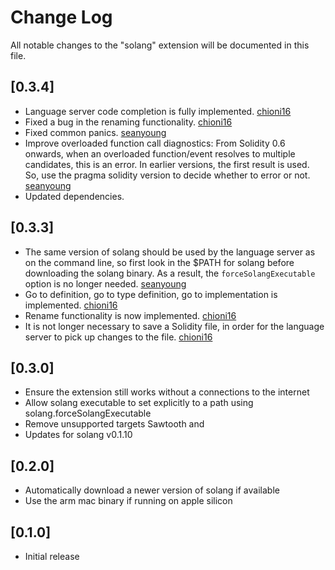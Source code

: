 # Change Log

All notable changes to the "solang" extension will be documented in this file.

## [0.3.4]

- Language server code completion is fully implemented. [chioni16](https://github.com/chioni16)
- Fixed a bug in the renaming functionality. [chioni16](https://github.com/chioni16)
- Fixed common panics. [seanyoung](https://github.com/seanyoung)
- Improve overloaded function call diagnostics: From Solidity 0.6 onwards,
  when an overloaded function/event resolves to multiple candidates, this is an error.
  In earlier versions, the first result is used.
  So, use the pragma solidity version to decide whether to error or not.
  [seanyoung](https://github.com/seanyoung)
- Updated dependencies.

## [0.3.3]

- The same version of solang should be used by the language server as on the command line,
  so first look in the $PATH for solang before downloading the solang binary. As a result, the
  `forceSolangExecutable` option is no longer needed. [seanyoung](https://github.com/seanyoung)
- Go to definition, go to type definition, go to implementation is implemented. [chioni16](https://github.com/chioni16)
- Rename functionality is now implemented. [chioni16](https://github.com/chioni16)
- It is not longer necessary to save a Solidity file, in order for the language server to pick
  up changes to the file. [chioni16](https://github.com/chioni16)

## [0.3.0]

- Ensure the extension still works without a connections to the internet
- Allow solang executable to set explicitly to a path using
  solang.forceSolangExecutable
- Remove unsupported targets Sawtooth and
- Updates for solang v0.1.10

## [0.2.0]

- Automatically download a newer version of solang if available
- Use the arm mac binary if running on apple silicon

## [0.1.0]

- Initial release
